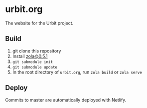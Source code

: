 # urbit.org

The website for the Urbit project.

## Build

1. git clone this repository
2. Install [zola@0.5.1](https://github.com/getzola/zola/releases/tag/v0.5.1)
3. `git submodule init`
4. `git submodule update`
5. In the root directory of `urbit.org`, run `zola build` or `zola serve`

## Deploy

Commits to master are automatically deployed with Netlify.

